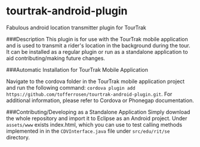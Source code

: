 tourtrak-android-plugin
=======================

Fabulous android location transmitter plugin for TourTrak

###Description
This plugin is for use with the TourTrak mobile application and is used to transmit a rider's location
in the background during the tour. It can be installed as a regular plugin or run as a standalone
application to aid contributing/making future changes.

###Automatic Installation for TourTrak Mobile Application

Navigate to the cordova folder in the TourTrak mobile application project and run the following command:
`cordova plugin add https://github.com/tofferrosen/tourtrak-android-plugin.git`. For additional information, please refer to Cordova or Phonegap documentation.

###Contributing/Developing as a Standalone Application
Simply download the whole repository and import it to Eclipse as an Android project. 
Under `assets/www` exists index.html, which you can use to test calling methods implemented in in the `CDVInterface.java` file under `src/edu/rit/se` directory. 
